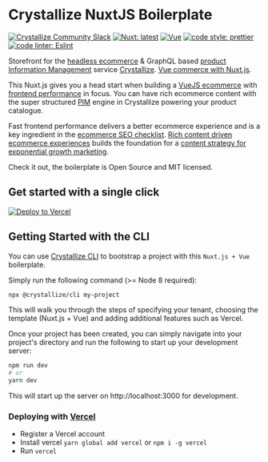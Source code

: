 # Crystallize NuxtJS Boilerplate

[![Crystallize Community Slack][21]][22]
[![Nuxt: latest][2]][3] [![Vue][0]][1]
[![code style: prettier][4]][5]
[![code linter: Eslint][6]][7]

Storefront for the
[headless ecommerce][8] & GraphQL based [product Information Management][9]
service [Crystallize][10]. [Vue commerce with Nuxt.js][11].

This Nuxt.js gives you a head start when building a [VueJS
ecommerce][11] with [frontend performance][12] in focus. You can
have rich ecommerce content with the super structured [PIM][13] engine in
Crystallize powering your product catalogue.

Fast frontend performance delivers a better ecommerce experience and is a key
ingredient in the [ecommerce SEO checklist][14]. [Rich content driven ecommerce
experiences][15] builds the foundation for a [content strategy for exponential
growth marketing][16].

Check it out, the boilerplate is Open Source and MIT licensed.

## Get started with a single click

[![Deploy to Vercel](https://vercel.com/button)](https://vercel.com/import/git?s=https://github.com/CrystallizeAPI/crystallize-nuxtjs-boilerplate&env=CRYSTALLIZE_TENANT_IDENTIFIER&envDescription=Enter%20your%20own%20tenant%20identifier,%20or%20use%20the%20default:%20furniture)

## Getting Started with the CLI

You can use [Crystallize CLI][17] to bootstrap a project with this
`Nuxt.js + Vue` boilerplate.

Simply run the following command (>= Node 8 required):

```sh
npx @crystallize/cli my-project
```

This will walk you through the steps of specifying your tenant, choosing the
template (Nuxt.js + Vue) and adding additional features such as Vercel.

Once your project has been created, you can simply navigate into your project's
directory and run the following to start up your development server:

```sh
npm run dev
# or
yarn dev
```

This will start up the server on http://localhost:3000 for development.

### Deploying with [Vercel][20]

- Register a Vercel account
- Install vercel `yarn global add vercel` or `npm i -g vercel`
- Run `vercel`

[0]: https://img.shields.io/badge/vue-v2-44cc11.svg?style=flat-square
[1]: https://vuejs.org/
[2]: https://img.shields.io/badge/nuxt-latest-44cc11.svg?style=flat-square
[3]: https://nuxtjs.org/
[4]: https://img.shields.io/badge/code_style-prettier-ff69b4.svg?style=flat-square
[5]: https://github.com/prettier/prettier
[6]: https://img.shields.io/badge/code_linter-eslint-463fd4.svg?style=flat-square
[7]: https://github.com/prettier/prettier
[8]: https://crystallize.com/product
[9]: https://crystallize.com/product/product-information-management
[10]: https://crystallize.com
[11]: https://crystallize.com/developers
[12]: https://crystallize.com/blog/frontend-performance-measuring-kpis
[13]: https://crystallize.com/product/product-information-management
[14]: https://crystallize.com/blog/ecommerce-seo-checklist
[15]: https://crystallize.com/blog/content-rich-storytelling-makes-juicy-ecommerce
[16]: https://snowball.digital/blog/content-strategy-for-exponential-growth-marketing
[17]: https://github.com/crystallizeapi/crystallize-cli
[20]: https://vercel.com
[21]: https://img.shields.io/static/v1?label=Slack&logo=slack&message=Crystallize%20Community&color=68d1b7
[22]: https://crystallizecommunity.slack.com
